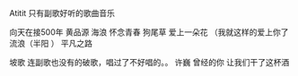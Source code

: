 Atitit 只有副歌好听的歌曲音乐

向天在接500年
黄品源 海浪
怀念青春
狗尾草
爱上一朵花 （我就这样的爱上你了
流浪（半阳 ）
平凡之路


坡歌  连副歌也没有的破歌，唱过了不好唱的。。
许巍  曾经的你  让我们干了这杯酒
